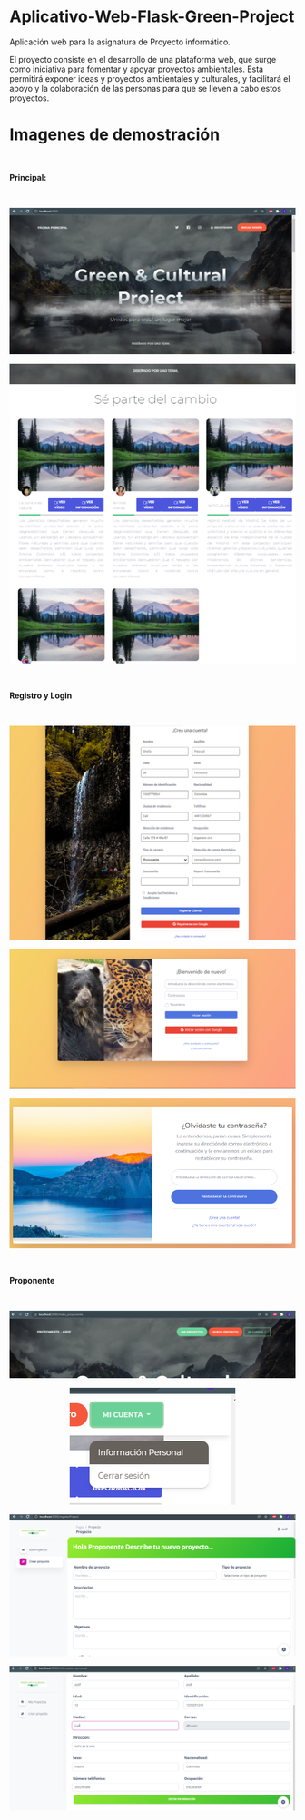 # Aplicativo-Web-Flask-Green-Project
Aplicación web para la asignatura de Proyecto informático.

El proyecto consiste en el desarrollo de una plataforma web, que surge como iniciativa para fomentar y apoyar proyectos ambientales. Esta permitirá exponer ideas y proyectos ambientales y culturales, y facilitará el apoyo y la colaboración de las personas para que se lleven a cabo estos proyectos.

# Imagenes de demostración
<br>

**Principal:**

<br>

<p align="center">
  <img src="imagenesDemo/home.png">
</p>

<p align="center">
  <img src="imagenesDemo/home2.png">
</p>

<br>

**Registro y Login**

<br>

<p align="center">
  <img src="imagenesDemo/register.png">
</p>

<p align="center">
  <img src="imagenesDemo/login.png">
</p>

<p align="center">
  <img src="imagenesDemo/olvidaste-la-contrasena.png">
</p>

<br>

**Proponente**

<br>

<p align="center">
  <img src="imagenesDemo/index-proponente.png">
</p>

<p align="center">
  <img src="imagenesDemo/Opciones-de-usuario.png">
</p>

<p align="center">
  <img src="imagenesDemo/proponente-crear-proyecto.png">
</p>

<p align="center">
  <img src="imagenesDemo/editar-info-personal.png">
</p>


